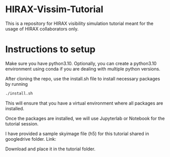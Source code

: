 # HIRAX-Vissim-Tutorial
This is a repository for HIRAX visibility simulation tutorial meant for the usage of HIRAX collaborators only. 

# Instructions to setup

Make sure you have python3.10. Optionally, you can create a python3.10 environment using conda if you are dealing with multiple python versions. 

After cloning the repo, use the install.sh file to install necessary packages by running 
```bash
./install.sh 
```
This will ensure that you have a virtual environment where all packages are installed. 

Once the packages are installed, we will use Jupyterlab or Notebook for the tutorial session. 

I have provided a sample skyimage file (h5) for this tutorial shared in googledrive folder.
Link:

Download and place it in the tutorial folder. 

